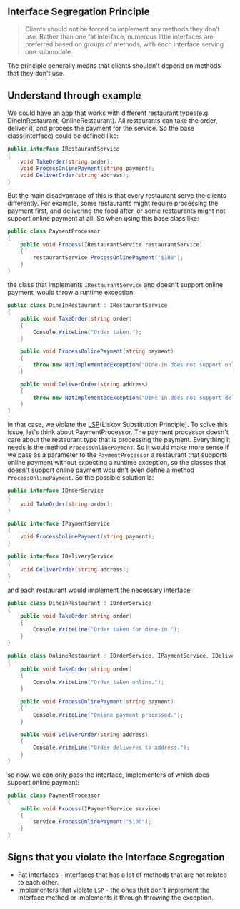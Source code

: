 ## Interface Segregation Principle
> Clients should not be forced to implement any methods they don’t use. Rather than one fat interface,
numerous little interfaces are preferred based on groups of methods, with each interface serving one
submodule.

The principle generally means that clients shouldn't depend on methods that they don't use.

## Understand through example
We could have an app that works with different restaurant types(e.g. DineInRestaurant, OnlineRestaurant).
All restaurants can take the order, deliver it, and process the payment for the service. So the base
class(interface) could be defined like:
```csharp
public interface IRestaurantService
{
    void TakeOrder(string order);
    void ProcessOnlinePayment(string payment);
    void DeliverOrder(string address);
}
```
But the main disadvantage of this is that every restaurant serve the clients differently. For example,
some restaurants might require processing the payment first, and delivering the food after, or some 
restaurants might not support online payment at all. So when using this base class like:
```csharp
public class PaymentProcessor
{
    public void Process(IRestaurantService restaurantService)
    {
        restaurantService.ProcessOnlinePayment("$100");
    }
}
```
the class that implements `IRestaurantService` and doesn't support online payment, would throw a runtime
exception:
```csharp
public class DineInRestaurant : IRestaurantService
{
    public void TakeOrder(string order)
    {
        Console.WriteLine("Order taken.");
    }

    public void ProcessOnlinePayment(string payment)
    {
        throw new NotImplementedException("Dine-in does not support online payment.");
    }

    public void DeliverOrder(string address)
    {
        throw new NotImplementedException("Dine-in does not support delivery.");
    }
}
```
In that case, we violate the [LSP](https://github.com/blendereru/design-patterns-principles/blob/3999b96610cf679785d8f4c5781d4358bee12fcf/src/Principles/Liskov%20Substitution/Liskov%20Substitution.csproj)(Liskov Substitution Principle).
To solve this issue, let's think about PaymentProcessor. The payment processor doesn't care about the
restaurant type that is processing the payment. Everything it needs is the method `ProcessOnlinePayment`.
So it would make more sense if we pass as a parameter to the `PaymentProcessor` a restaurant that supports
online payment without expecting a runtime exception, so the classes that doesn't support online 
payment wouldn't even define a method `ProcessOnlinePayment`. So the possible solution is:
```csharp
public interface IOrderService
{
    void TakeOrder(string order);
}

public interface IPaymentService
{
    void ProcessOnlinePayment(string payment);
}

public interface IDeliveryService
{
    void DeliverOrder(string address);
}
```
and each restaurant would implement the necessary interface:
```csharp
public class DineInRestaurant : IOrderService
{
    public void TakeOrder(string order)
    {
        Console.WriteLine("Order taken for dine-in.");
    }
}

public class OnlineRestaurant : IOrderService, IPaymentService, IDeliveryService
{
    public void TakeOrder(string order)
    {
        Console.WriteLine("Order taken online.");
    }

    public void ProcessOnlinePayment(string payment)
    {
        Console.WriteLine("Online payment processed.");
    }

    public void DeliverOrder(string address)
    {
        Console.WriteLine("Order delivered to address.");
    }
}
```
so now, we can only pass the interface, implementers of which does support online payment:
```csharp
public class PaymentProcessor
{
    public void Process(IPaymentService service)
    {
        service.ProcessOnlinePayment("$100");
    }
}
```
## Signs that you violate the Interface Segregation
* Fat interfaces - interfaces that has a lot of methods that are not related to each other.
* Implementers that violate `LSP` - the ones that don't implement the interface method or implements it
through throwing the exception.

